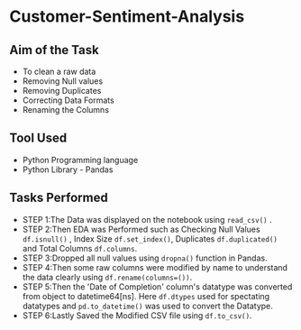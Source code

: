 # Customer-Sentiment-Analysis

## Aim of the Task 
- To clean a raw data 
- Removing Null values 
- Removing Duplicates 
- Correcting Data Formats
- Renaming the Columns


## Tool Used
- Python Programming language 
- Python Library - Pandas 

## Tasks Performed 
- STEP 1:The Data was displayed on the notebook using `read_csv()` .
- STEP 2:Then EDA was Performed such as Checking Null Values `df.isnull()` , Index Size `df.set_index()`, Duplicates `df.duplicated()` and Total Columns `df.columns`.
- STEP 3:Dropped all null values using `dropna()` function in Pandas.
- STEP 4:Then some raw columns were modified by name to understand the data clearly using `df.rename(columns=())`.
- STEP 5:Then the 'Date of Completion' column's datatype was converted from object to datetime64[ns]. Here `df.dtypes` used for spectating datatypes and `pd.to_datetime()` was used to convert the Datatype.
- STEP 6:Lastly Saved the Modified CSV file using `df.to_csv()`.
